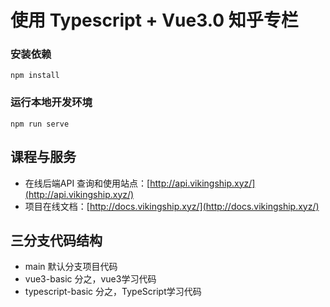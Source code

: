 # 使用 Typescript + Vue3.0 知乎专栏

### 安装依赖
```
npm install
```

### 运行本地开发环境
```
npm run serve
```

## 课程与服务

* 在线后端API 查询和使用站点：[http://api.vikingship.xyz/](http://api.vikingship.xyz/)
* 项目在线文档：[http://docs.vikingship.xyz/](http://docs.vikingship.xyz/)

## 三分支代码结构

* main 默认分支项目代码
* vue3-basic 分之，vue3学习代码
* typescript-basic 分之，TypeScript学习代码
